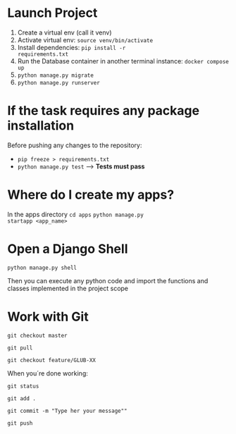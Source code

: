 # Launch Project

1. Create a virtual env (call it venv)
2. Activate virtual env: <code>source venv/bin/activate</code>
3. Install dependencies: <code>pip install -r requirements.txt</code> 
4. Run the Database container in another terminal instance: <code>docker compose up</code>
5. <code>python manage.py migrate</code>
5. <code>python manage.py runserver</code>


# If the task requires any package installation

Before pushing any changes to the repository:
- <code>pip freeze > requirements.txt</code>
- <code>python manage.py test</code> --> <b>Tests must pass</b>

# Where do I create my apps?

In the apps directory
<code>cd apps</code>
<code>python manage.py startapp <app_name></code>

# Open a Django Shell

<code>python manage.py shell</code>

Then you can execute any python code and import the functions and classes implemented in the project scope

# Work with Git

<code>git checkout master</code>

<code>git pull</code>

<code>git checkout feature/GLUB-XX</code>

When you´re done working:

<code>git status</code>

<code>git add .</code>

<code>git commit -m "Type her your message""</code>

<code>git push</code>